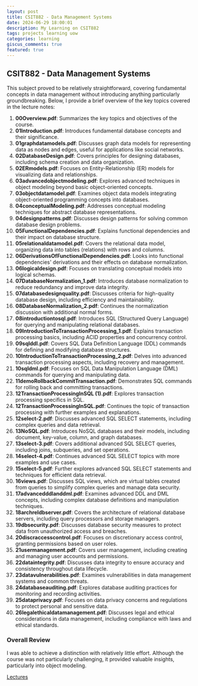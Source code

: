```yaml
---
layout: post
title: CSIT882 - Data Management Systems
date: 2024-06-29 18:00:01
description: My Learning on CSIT882
tags: projects learning uow
categories: learning
giscus_comments: true
featured: true
---
```


## CSIT882 - Data Management Systems

This subject proved to be relatively straightforward, covering fundamental concepts in data management without introducing anything particularly groundbreaking. Below, I provide a brief overview of the key topics covered in the lecture notes:

1. **00Overview.pdf**: Summarizes the key topics and objectives of the course.
2. **01Introduction.pdf**: Introduces fundamental database concepts and their significance.
3. **01graphdatamodels.pdf**: Discusses graph data models for representing data as nodes and edges, useful for applications like social networks.
4. **02DatabaseDesign.pdf**: Covers principles for designing databases, including schema creation and data organization.
5. **02ERmodels.pdf**: Focuses on Entity-Relationship (ER) models for visualizing data and relationships.
6. **03advancedobjectmodeling.pdf**: Explores advanced techniques in object modeling beyond basic object-oriented concepts.
7. **03objectdatamodel.pdf**: Examines object data models integrating object-oriented programming concepts into databases.
8. **04conceptualModeling.pdf**: Addresses conceptual modeling techniques for abstract database representations.
9. **04designpatterns.pdf**: Discusses design patterns for solving common database design problems.
10. **05FunctionalDependencies.pdf**: Explains functional dependencies and their impact on database structure.
11. **05relationaldatamodel.pdf**: Covers the relational data model, organizing data into tables (relations) with rows and columns.
12. **06DerivationsOfFunctionalDependencies.pdf**: Looks into functional dependencies' derivations and their effects on database normalization.
13. **06logicaldesign.pdf**: Focuses on translating conceptual models into logical schemas.
14. **07DatabaseNormalization_1.pdf**: Introduces database normalization to reduce redundancy and improve data integrity.
15. **07databasedesignquality.pdf**: Discusses criteria for high-quality database design, including efficiency and maintainability.
16. **08DatabaseNormalization_2.pdf**: Continues the normalization discussion with additional normal forms.
17. **08introductiontosql.pdf**: Introduces SQL (Structured Query Language) for querying and manipulating relational databases.
18. **09IntroductionToTransactionProcessing_1.pdf**: Explains transaction processing basics, including ACID properties and concurrency control.
19. **09sqlddl.pdf**: Covers SQL Data Definition Language (DDL) commands for defining and modifying database structures.
20. **10IntroductionToTransactionProcessing_2.pdf**: Delves into advanced transaction processing aspects, including recovery and management.
21. **10sqldml.pdf**: Focuses on SQL Data Manipulation Language (DML) commands for querying and manipulating data.
22. **11demoRollbackCommitTransaction.pdf**: Demonstrates SQL commands for rolling back and committing transactions.
23. **12TransactionProcessingInSQL (1).pdf**: Explores transaction processing specifics in SQL.
24. **12TransactionProcessingInSQL.pdf**: Continues the topic of transaction processing with further examples and explanations.
25. **12select-2.pdf**: Discusses advanced SQL SELECT statements, including complex queries and data retrieval.
26. **13NoSQL.pdf**: Introduces NoSQL databases and their models, including document, key-value, column, and graph databases.
27. **13select-3.pdf**: Covers additional advanced SQL SELECT queries, including joins, subqueries, and set operations.
28. **14select-4.pdf**: Continues advanced SQL SELECT topics with more examples and use cases.
29. **15select-5.pdf**: Further explores advanced SQL SELECT statements and techniques for efficient data retrieval.
30. **16views.pdf**: Discusses SQL views, which are virtual tables created from queries to simplify complex queries and manage data security.
31. **17advancedddlanddml.pdf**: Examines advanced DDL and DML concepts, including complex database definitions and manipulation techniques.
32. **18archreldbserver.pdf**: Covers the architecture of relational database servers, including query processors and storage managers.
33. **19dbsecurity.pdf**: Discusses database security measures to protect data from unauthorized access and breaches.
34. **20discraccesscontrol.pdf**: Focuses on discretionary access control, granting permissions based on user roles.
35. **21usermanagement.pdf**: Covers user management, including creating and managing user accounts and permissions.
36. **22dataintegrity.pdf**: Discusses data integrity to ensure accuracy and consistency throughout data lifecycle.
37. **23datavulnerabilities.pdf**: Examines vulnerabilities in data management systems and common threats.
38. **24databaseauditing.pdf**: Explores database auditing practices for monitoring and recording activities.
39. **25dataprivacy.pdf**: Focuses on data privacy concerns and regulations to protect personal and sensitive data.
40. **26legalethicaldatamanagement.pdf**: Discusses legal and ethical considerations in data management, including compliance with laws and ethical standards.

### Overall Review

I was able to achieve a distinction with relatively little effort. Although the course was not particularly challenging, it provided valuable insights, particularly into object modeling.

[Lectures](/assets/pdf/DB.zip)